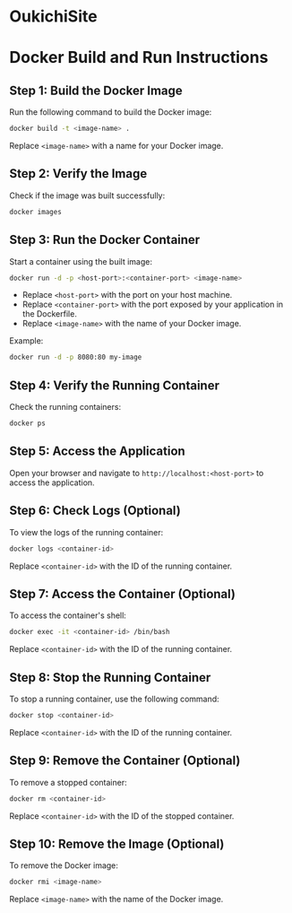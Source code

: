 # OukichiSite

# Docker Build and Run Instructions

## Step 1: Build the Docker Image
Run the following command to build the Docker image:
```bash
docker build -t <image-name> .
```

Replace `<image-name>` with a name for your Docker image.

## Step 2: Verify the Image
Check if the image was built successfully:
```bash
docker images
```

## Step 3: Run the Docker Container
Start a container using the built image:
```bash
docker run -d -p <host-port>:<container-port> <image-name>
```

- Replace `<host-port>` with the port on your host machine.
- Replace `<container-port>` with the port exposed by your application in the Dockerfile.
- Replace `<image-name>` with the name of your Docker image.

Example:
```bash
docker run -d -p 8080:80 my-image
```

## Step 4: Verify the Running Container
Check the running containers:
```bash
docker ps
```

## Step 5: Access the Application
Open your browser and navigate to `http://localhost:<host-port>` to access the application.

## Step 6: Check Logs (Optional)
To view the logs of the running container:
```bash
docker logs <container-id>
```

Replace `<container-id>` with the ID of the running container.

## Step 7: Access the Container (Optional)
To access the container's shell:
```bash
docker exec -it <container-id> /bin/bash
```

Replace `<container-id>` with the ID of the running container.

## Step 8: Stop the Running Container
To stop a running container, use the following command:
```bash
docker stop <container-id>
```

Replace `<container-id>` with the ID of the running container.

## Step 9: Remove the Container (Optional)
To remove a stopped container:
```bash
docker rm <container-id>
```

Replace `<container-id>` with the ID of the stopped container.

## Step 10: Remove the Image (Optional)
To remove the Docker image:
```bash
docker rmi <image-name>
```

Replace `<image-name>` with the name of the Docker image.